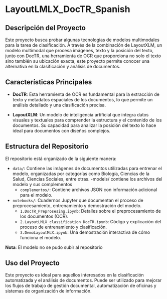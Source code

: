 # LayoutLMLX_DocTR_Spanish

## Descripción del Proyecto

Este proyecto busca probar algunas tecnologias de modelos multimodales para la tarea de clasificación. A través de la combinación de LayoutXLM, un modelo multimodal que procesa imágenes, texto y la posición del texto, junto con DocTR, una herramienta de OCR que proporciona no solo el texto sino también su ubicación exacta, este proyecto permite conocer una alternativa en la clasificación y análisis de documentos.

## Características Principales

- **DocTR**: Esta herramienta de OCR es fundamental para la extracción de texto y metadatos espaciales de los documentos, lo que permite un análisis detallado y una clasificación precisa.

- **LayoutXLM**: Un modelo de inteligencia artificial que integra datos visuales y textuales para comprender la estructura y el contenido de los documentos. Su capacidad para analizar la posición del texto lo hace ideal para documentos con diseños complejos.

## Estructura del Repositorio

El repositorio está organizado de la siguiente manera:

- `data/`: Contiene las imágenes de documentos utilizadas para entrenar el modelo, organizadas por categorías como Biología, Ciencias de la Salud, Ciencias Sociales, entre otras.
-models/ contiene los archivos del modelo y sus complementos
    - `complementos/`: Contiene archivos JSON con información adicional para el modelo.
- `notebooks/`: Cuadernos Jupyter que documentan el proceso de preprocesamiento, entrenamiento y demostración del modelo.
  - `1.DocTR_Preprosesing.ipynb`: Detalles sobre el preprocesamiento de los documentos (OCR).
  - `2.LayoutLMLX_classification_DocTR.ipynb`: Código y explicación del proceso de entrenamiento y clasificación.
  - `3.DemoLayoutMLX.ipynb`: Una demostración interactiva de cómo funciona el modelo.

**Nota**: El modelo no se pudo subir al repositorio 

## Uso del Proyecto

Este proyecto es ideal para aquellos interesados en la clasificación automatizada y el análisis de documentos. Puede ser utilizado para mejorar los flujos de trabajo de gestión documental, automatización de oficinas y sistemas de organización de información.

